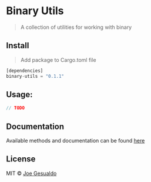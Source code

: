 # Binary Utils
> A collection of utilities for working with binary 

## Install
> Add package to Cargo.toml file
```rust
[dependencies]
binary-utils = "0.1.1"
```

## Usage:
```rust
// TODO
```

## Documentation
Available methods and documentation can be found [here](https://docs.rs/binary-utils/latest/binary_utils/)

## License
MIT © [Joe Gesualdo]()
 


